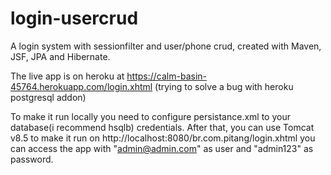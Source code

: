 # login-usercrud
A login system with sessionfilter and user/phone crud, created with Maven, JSF, JPA and Hibernate.

The live app is on heroku at https://calm-basin-45764.herokuapp.com/login.xhtml (trying to solve a bug with heroku postgresql addon)

To make it run locally you need to configure persistance.xml to your database(i recommend hsqlb) credentials.
After that, you can use Tomcat v8.5 to make it run on http://localhost:8080/br.com.pitang/login.xhtml
you can access the app with "admin@admin.com" as user and "admin123" as password.
